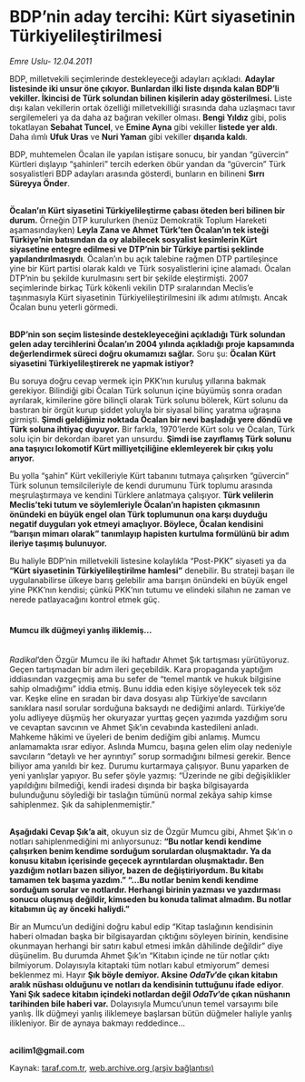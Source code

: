 # BDP’nin aday tercihi: Kürt siyasetinin Türkiyelileştirilmesi

*Emre Uslu- 12.04.2011*

<div class="yazi"><p>BDP, milletvekili seçimlerinde destekleyeceği adayları açıkladı. <b>Adaylar listesinde iki unsur öne çıkıyor. Bunlardan ilki liste dışında kalan BDP’li vekiller. İkincisi de Türk solundan bilinen kişilerin aday gösterilmesi.</b> Liste dışı kalan vekillerin ortak özelliği milletvekilliği sırasında daha uzlaşmacı tavır sergilemeleri ya da daha az bağıran vekiller olması. <b>Bengi Yıldız</b> gibi, polis tokatlayan <b>Sebahat Tuncel</b>, ve <b>Emine Ayna</b> gibi vekiller <b>listede yer aldı</b>. Daha ılımlı <b>Ufuk Uras</b> ve <b>Nuri Yaman</b> gibi vekiller <b>dışarıda kaldı</b>. </p>
<p>BDP, muhtemelen Öcalan ile yapılan istişare sonucu, bir yandan “güvercin” Kürtleri dışlayıp “şahinleri” tercih ederken öbür yandan da “güvercin” Türk sosyalistleri BDP adayları arasında gösterdi, bunların en bilineni <b>Sırrı Süreyya Önder</b>. </p>
<p><b><br/>Öcalan’ın Kürt siyasetini Türkiyelileştirme çabası öteden beri bilinen bir durum.</b> Örneğin DTP kurulurken (henüz Demokratik Toplum Hareketi aşamasındayken) <b>Leyla Zana ve Ahmet Türk’ten Öcalan’ın tek isteği Türkiye’nin batısından da oy alabilecek sosyalist kesimlerin Kürt siyasetine entegre edilmesi ve DTP’nin bir Türkiye partisi şeklinde yapılandırılmasıydı</b>. Öcalan’ın bu açık talebine rağmen DTP partileşince yine bir Kürt partisi olarak kaldı ve Türk sosyalistlerini içine alamadı. Öcalan DTP’nin bu şekilde kurulmasını sert bir şekilde eleştirmişti. 2007 seçimlerinde birkaç Türk kökenli vekilin DTP sıralarından Meclis’e taşınmasıyla Kürt siyasetinin Türkiyelileştirilmesini ilk adımı atılmıştı. Ancak Öcalan bunu yeterli görmedi. </p>
<p><b><br/>BDP’nin son seçim listesinde destekleyeceğini açıkladığı Türk solundan gelen aday tercihlerini Öcalan’ın 2004 yılında açıkladığı proje kapsamında değerlendirmek süreci doğru okumamızı sağlar.</b> Soru şu: <b>Öcalan Kürt siyasetini Türkiyelileştirerek ne yapmak istiyor?</b> </p>
<p>Bu soruya doğru cevap vermek için PKK’nın kuruluş yıllarına bakmak gerekiyor. Bilindiği gibi Öcalan Türk solunun içine büyümüş sonra oradan ayrılarak, kimilerine göre bilinçli olarak Türk solunu bölerek, Kürt solunu da bastıran bir örgüt kurup şiddet yoluyla bir siyasal bilinç yaratma uğraşına girmişti. <b>Şimdi geldiğimiz noktada Öcalan bir nevi başladığı yere döndü ve Türk soluna ihtiyaç duyuyor.</b> Bir farkla, 1970’lerde Kürt solu ve Öcalan, Türk solu için bir dekordan ibaret yan unsurdu. <b>Şimdi ise zayıflamış Türk solunu ana taşıyıcı lokomotif Kürt milliyetçiliğine eklemleyerek bir çıkış yolu arıyor.</b> </p>
<p>Bu yolla “şahin” Kürt vekilleriyle Kürt tabanını tutmaya çalışırken “güvercin” Türk solunun temsilcileriyle de kendi durumunu Türk toplumu arasında meşrulaştırmaya ve kendini Türklere anlatmaya çalışıyor. <b>Türk velilerin Meclis’teki tutum ve söylemleriyle Öcalan’ın hapisten çıkmasının önündeki en büyük engel olan Türk toplumunun ona karşı duyduğu negatif duyguları yok etmeyi amaçlıyor. Böylece, Öcalan kendisini “barışın mimarı olarak” tanımlayıp hapisten kurtulma formülünü bir adım ileriye taşımış bulunuyor.</b> </p>
<p>Bu haliyle BDP’nin milletvekili listesine kolaylıkla “Post-PKK” siyaseti ya da <b>“Kürt siyasetinin Türkiyelileştirilme hamlesi”</b> denebilir. Bu strateji başarı ile uygulanabilirse ülkeye barış gelebilir ama barışın önündeki en büyük engel yine PKK’nın kendisi; çünkü PKK’nın tutumu ve elindeki silahın ne zaman ve nerede patlayacağını kontrol etmek güç. </p>
<h4><br/>Mumcu ilk düğmeyi yanlış iliklemiş...</h4>
<p><i><br/>Radikal</i>’den Özgür Mumcu ile iki haftadır Ahmet Şık tartışması yürütüyoruz. Geçen tartışmadan bir adım ileri geçebildik. Kara propaganda yaptığım iddiasından vazgeçmiş ama bu sefer de “temel mantık ve hukuk bilgisine sahip olmadığımı” iddia etmiş. Bunu iddia eden kişiye söyleyecek tek söz var. Keşke eline en sıradan bir dava dosyası alıp Türkiye’de savcıların sanıklara nasıl sorular sorduğuna baksaydı ne dediğimi anlardı. Türkiye’de yolu adliyeye düşmüş her okuryazar yurttaş geçen yazımda yazdığım soru ve cevaptan savcının ve Ahmet Şık’ın cevabında kastedileni anladı. Mahkeme hâkimi ve üyeleri de benim dediğim gibi anlamış. Mumcu anlamamakta ısrar ediyor. Aslında Mumcu, başına gelen elim olay nedeniyle savcıların “detaylı ve her ayrıntıyı” sorup sormadığını bilmesi gerekir. Bence biliyor ama yanıldı bir kez. Durumu kurtarmaya çalışıyor. Bunu yaparken de yeni yanlışlar yapıyor. Bu sefer şöyle yazmış: “Üzerinde ne gibi değişiklikler yapıldığını bilmediği, kendi iradesi dışında bir başka bilgisayarda bulunduğunu söylediği bir taslağın tümünü normal zekâya sahip kimse sahiplenmez. Şık da sahiplenmemiştir.” </p>
<p><b><br/>Aşağıdaki Cevap Şık’a ait</b>, okuyun siz de Özgür Mumcu gibi, Ahmet Şık’ın o notları sahiplenmediğini mi anlıyorsunuz: <strong>“</strong><b>Bu notlar kendi kendime çalışırken benim kendime sorduğum sorulardan oluşmaktadır. Ya da konusu kitabın içerisinde geçecek ayrıntılardan oluşmaktadır. Ben yazdığım notları bazen siliyor, bazen de değiştiriyordum. Bu kitabı tamamen tek başıma yazdım.” “...Bu notlar benim kendi kendime sorduğum sorular ve notlardır. Herhangi birinin yazması ve yazdırması sonucu oluşmuş değildir, kimseden bu konuda talimat almadım. Bu notlar kitabımın üç ay önceki haliydi.”</b></p>
<p>Bir an Mumcu’un dediğini doğru kabul edip “Kitap taslağının kendisinin haberi olmadan başka bir bilgisayardan çıktığını söyleyen birinin, kendisine okunmayan herhangi bir satırı kabul etmesi imkân dâhilinde değildir” diye düşünelim. Bu durumda Ahmet Şık’ın “Kitabın içinde ne tür notlar çıktı bilmiyorum. Dolayısıyla kitaptaki tüm notları kabul etmiyorum” demesi beklenmez mi. Hayır <b>Şık böyle demiyor. Aksine <i>OdaTv</i>’de çıkan kitabın aralık nüshası olduğunu ve notları da kendisinin tuttuğunu ifade ediyor</b>. <b>Yani Şık sadece kitabın içindeki notlardan değil <i>OdaTv</i>’de çıkan nüshanın tarihinden bile haberi var.</b> Dolayısıyla Mumcu’unun temel varsayımı bile yanlış. İlk düğmeyi yanlış iliklemeye başlarsan bütün düğmeler haliyle yanlış ilikleniyor. Bir de aynaya bakmayı reddedince... </p>
<p><strong><br/>acilim1@gmail.com</strong></p>
</div>

Kaynak: [taraf.com.tr](http://www.taraf.com.tr/emre-uslu/makale-bdp-nin-aday-tercihi-kurt-siyasetinin.htm), [web.archive.org (arşiv bağlantısı)](http://web.archive.org/web/20131025222533/http://www.taraf.com.tr/emre-uslu/makale-bdp-nin-aday-tercihi-kurt-siyasetinin.htm)
